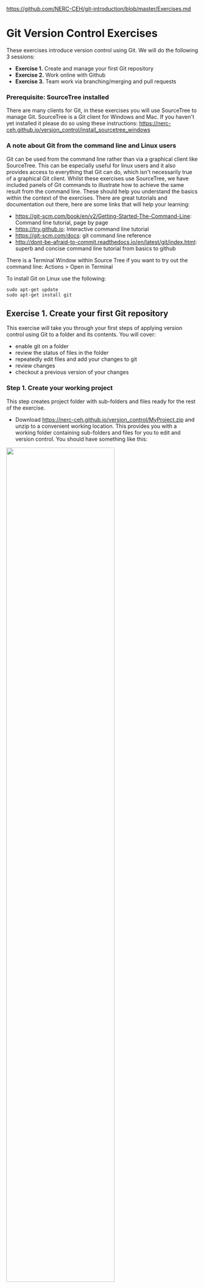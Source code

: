 https://github.com/NERC-CEH/git-introduction/blob/master/Exercises.md

# Git Version Control Exercises

These exercises introduce version control using Git.  We will do the following 3 sessions:

- **Exercise 1.** Create and manage your first Git repository
- **Exercise 2.** Work online with Github
- **Exercise 3.** Team work via branching/merging and pull requests

### Prerequisite: SourceTree installed
There are many clients for Git, in these exercises you will use SourceTree to manage Git.  SourceTree is a Git client for Windows and Mac.  If you haven't yet installed it please do so using these instructions: https://nerc-ceh.github.io/version_control/install_sourcetree_windows

### A note about Git from the command line and Linux users
Git can be used from the command line rather than via a graphical client like SourceTree.  This can be especially useful for linux users and it also provides access to everything that Git can do, which isn't necessarily true of a graphical Git client.  Whilst these exercises use SourceTree, we have included panels of Git commands to illustrate how to achieve the same result from the command line.  These should help you understand the basics within the context of the exercises.  There are great tutorials and documentation out there, here are some links that will help your learning:
- https://git-scm.com/book/en/v2/Getting-Started-The-Command-Line: Command line tutorial, page by page
- https://try.github.io: Interactive command line tutorial
- https://git-scm.com/docs: git command line reference
- http://dont-be-afraid-to-commit.readthedocs.io/en/latest/git/index.html: superb and concise command line tutorial from basics to github

There is a Terminal Window within Source Tree if you want to try out the command line:  Actions > Open in Terminal

To install Git on Linux use the following:

```
sudo apt-get update
sudo apt-get install git
```

## Exercise 1. Create your first Git repository

This exercise will take you through your first steps of applying version control using Git to a folder and its contents.  You will cover:

- enable git on a folder
- review the status of files in the folder
- repeatedly edit files and add your changes to git
- review changes
- checkout a previous version of your changes

### Step 1.  Create your working project
This step creates project folder with sub-folders and files ready for the rest of the exercise.

- Download <https://nerc-ceh.github.io/version_control/MyProject.zip> and unzip to a convenient working location.  This provides you with a working folder containing sub-folders and files for you to edit and version control.  You should have something like this:

<img src="images/ex1_0.png"  width="75%">

- The location of the root folder (eg C:\Users\jon\Documents\MyProject) will be needed in Step 2.  

### Step 2.  Enable Git on your new project
This step adds the Git repository to the root of your project folder.

- Open SourceTree
- Press the **Create** button, to show the **Create a repository** form.
- Fill in the fields as follows:
  - **Destination path**: the location of the root folder from step 1 - in otherwords, the folder you want to version control (eg C:\Users\jon\Documents\MyProject)
  - **Name**: a simple name to identify your repository in SourceTree 
  - **Git or Mercurial** drop down: select Git
  - **Create repository on account** drop down: make sure it is **not** selected

<img src="images/ex1_1.png" width="75%">

- Press the **Create** button, to create a Git repository in the root folder of your project
- You should see the following warning, which simply alerts you to the fact that it will add a Git repository to an existing folder, rather than create the folder for you (which is another way of starting your version controlled project) - press **yes** to accept:

<img src="images/ex1_1a.png" width="75%">

- SourceTree will now display the state of your version controlled project, with all files in the **Unstaged files** area:

<img src="images/ex1_unstaged.png" width="75%">

- Also, if you look in the root of your project in Windows Explorer you will now see a new folder called '.git', this is the Git repository (you may need to enable 'Show hidden folders' to see it)

<img src="images/ex1_git_hidden.png" width="75%">

### Step 3. Populate your new repository
Your new Git repository does not yet contain any files to version control, that is all files are currently Untracked.  This is why they have a question mark next to them in the previous image.  This step adds all files of the project into Git.

- Add all these files to the **Staged files** area by pressing the **Stage All** button.  

<img src="images/ex1_stage.PNG" width="75%">

- Note that they are now displayed in the **Staged files** area with green plus icon, indicating they are brand new files ready to be committed to the Git repository

<img src="images/ex1_staged.PNG" width="75%">

- Type in a commit message, eg 'Initial commit to add all project files' and press **Commit**

<img src="images/ex1_commit.png" width="75%">

- All files are committed to the Git repository and both the 'Unstaged files' and 'Staged files' areas are empty

<img src="images/ex1_committed.png" width="75%">

### Step 4.  Edit files and commit changes to Git 
In this step you will edit some files and commit your changes to Git.

- In your favourite text editor, open a couple of the downloaded files (eg elephants/Asian.txt and elephants/African.txt) and make some edits to them.
- In SourceTree, the files you edited are shown in the **Unstaged** area with a yellow '...' icon next to them.  If you highlight one, then your changes are shown:

<img src="images/ex1_unstaged_edits.PNG" width="75%">

- Add to the staging area and commit with a suitable message as you did before.

<img src="images/ex1_staged_edits.png" width="75%">

### Step 5. Review the Git log and checkout a version
In this step you will look at the log of your edits and checkout one of those revisions.

- Repeat Step 4. at least twice to build up a log of changes
- Now take a look at the log in Git by pressing the **Log/History** tab at the bottom

<img src="images/ex1_logs.PNG" width="75%">

- There are 3 panels showing different aspects of the log:
  1. firstly each commit together with its commit message is shown in the top panel
  2. select a commit in the top panel to display which files were edited (bottom left panel)
  3. select a file in the bottom left panel to display its edits (bottom right panel)

<img src="images/ex1_log_panels.png" width="75%">

- you will now checkout one of your versions shown in the log.  When you checkout a specific commit all files in your working copy will be exactly as they were when you comitted those changes.
- on your log, right click an earlier commit (eg in my example 'Added info about elephant trunks') and select **Checkout...** from the context menu:

<img src="images/ex1_checkout.png" width="75%">

- you will see the following warning, for this exercise it is safe to ignore it:

<img src="images/ex1_checkout_warning.png" width="75%">

- the log shows the **HEAD** tag on the commit you just checked out - this indicates all files in your working copy are now as they were when you make that commit.  If you look at the files in that folder you will see all work done after that commit is missing.  This is one way you can return to previous versions of files.

<img src="images/ex1_checkedout.png" width="75%">

- Return to the latest version of your work again by checking out the latest commit of the **master** branch - this is done by right clicking on the **master** and selecting **Checkout...** from the context menu

<img src="images/ex1_checkout_master.png" width="75%">

- You should now be back at your latest edit, with the files in your working folder containing all edits

<img src="images/ex1_checkedout_master.png" width="75%">

### Step 6.  Ignoring files
It is very useful to be able to **not** version control some files in your project.  This is done by adding a file named **.gitignore** to the root folder of your project.  File names and file patterns added to it are ignored by Git.
- create two files in the root your project called **.ignore** and **temporary_file.txt** respectively.  Look at your **Unstaged files** panel in SourceTree.  As expected you see both files ready to be staged and committed:

<img src="images/ex1_gitignore_unstaged.png" width="75%">

- in your favourite text editor open **.gitignore**, add the single line **temporary_file.txt**, save and close.  Return to SourceTree's **Unstaged files** panel (refresh if necessary - f5) and this time only the **.gitignore** file is visible.  This shows that Git is now ignoring the temporary file and it can't be staged or committed to Git.  You can use a file pattern like temp*.* instead to widen the scope of what is ignored:

<img src="images/ex1_gitignore_ignored.png" width="75%">

- stage and commit the .gitignore file

## Exercise 2.  Work on-line with Github
Until now your Git repository has only existed locally inside your project folder.  **Github** is a service that allows you to host your Git repository on-line so you can access it from anywhere, share it, collaborate and more.  We have a NERC-CEH organisation in Github, which you can join and it will provide a private place for you to host your repositories.  In this exercise you will:
  - register with Github
  - join the NERC-CEH organisation
  - create a repository in the NERC-CEH organisation
  - work with the repository locally and synchronise with Github
  
### Step 1.  Create a Github account and join the NERC-CEH organisation
- If you do not yet have an account with Github, open a browser, go to https://github.com and sign up using your CEH e-mail address.  

<img src="images/ex2_signup.png" width="75%">

- You need to join the NERC-CEH organisation, but this is by invitation only.  So, once you have signed-up let us know in the classroom so we can invite you.  If doing this outside the lesson, please e-mail foo@ceh.ac.uk and you will be invited.  Accept the invitation by...???...under profile perhaps...needs checking.

### Step 2.  Create a private repository
- In a browser, go to https://github.com, make sure you are logged in and select the the **New repository ** button to begin creating a new repository

<img src="images/ex2_new.png" width="75%">

- Fill in the form as below and press **Create repository**
  - **Owner**: NERC-CEH
  - **Repository Name**: something brief that describes it
  - **Description**: add a note to say it was created as a tutorial exercise
  - **Public/Private**: select Private, which means you manage who can see it
  - **Initialize repository with README**: tick this box, it is good to have a README at the root of your project
  - **Add .gitignore**: leave this as None, you will add your own from exercise 1
  - **Add a license**: not really applicable in a private repository, but you may want to see what they provide

<img src="images/ex2_new_form.png" width="75%">

- You now have an almost empty repository on Github that should look something like this:

<img src="images/ex2_empty_repo.png" width="75%">

### Step 3.  Download (clone) the Github repository
To start adding and managing files you need to download your Github repository.  This is called **cloning** your repository.

- Go to your repository on Github (eg https://github.com/NERC-CEH/jons_exercise_repo)
  - press the **Clone or download** button
  -  press the **copy to clipboard** button, as shown highlighted below (make sure the URL shown starts with **https** and not **git** - otherwise select **Use HTTPS** nearby):

<img src="images/ex2_clone_copy_url.png" width="75%">

- Open SourceTree and go to **File** > **Clone / New...** > **Clone tab**, and fill in the form like this:
  - **Source Path / URL**: paste the url you just copied from Github (eg https://github.com/NERC-CEH/jons_exercise_repo.git)
  - **Destination Path**: this is the folder where you want to save the repository locally.  For example: C:\Users\jcoop\Documents\repos\jons_exercise_repo - **NOTE**: the final folder named in that path must not yet exist as it will be created by SourceTree (eg jons_exercise_repo), however the rest of the folder structure must already exist (eg C:\Users\jcoop\Documents\repos)
  - **Name**: this is the name that SourceTree will display, keep it the same as the repository name (eg jons_exercise_repo)
  - Press **Clone**

<img src="images/ex2_clone_sourcetree.png" width="75%">

### Step 4.  Add files to your local copy
 - You will now have an empty local copy ready to use - in Sourcetree it looks like this, the same as in Exercise 1:

 <img src="images/ex2_cloned_sourcetree.png" width="75%">
 
 - You will now add some files to this repository.  
   - Open Windows Explorer go to the project you created in Exercise 1
   - Copy everything from your Exercise 1 project **EXCEPT the .git folder** into the repository you just created, for example from D:\repos\MyProject\ to D:\repos\jons_exercise_repo\ (alternatively you could start afresh with the contents of the zip from Exercise 1 - https://github.com/NERC-CEH/git-introduction/raw/master/MyProject.zip):

<img src="images/ex2_copy_files.png" width="75%">

<img src="images/ex2_copied_files.png" width="75%">

- Review your repository in source tree, you will see the new files in the Unstaged area - press **Stage all** to stage them:

<img src="images/ex2_edits_unstaged.png" width="75%">

- Commit the staged files with a brief message:

<img src="images/ex2_edits_staged.png" width="75%">

- Now you should see a small **number 1** next to the button called **Push**, near the top.  This indicates you have 1 commit in your local repository that is not **pushed** up to Github.  Each time you commit changes this number will increase:
<img src="images/ex2_push_the_button.png" width="75%">

### Step 5.  Push to Github
- You will now Push your changes to Github.  You don't have to do this with every commit you make.  To Push your changes, click the **Push** button shown above.  You will get the following dialogue.  Just keep just the first row ticked **'Push local master to remote master'** - now finally push it all up to Github by pressing the **Push** button at the bottom of the dialogue:

<img src="images/ex2_push_dialogue.png" width="75%">

- After a short delay, your changes will be pushed to Github and SourceTree will indicate that no Pushes are pending.

- Review your repo on Github (eg https://github.com/NERC-CEH/jons_exercise_repo).  You will see your new files and plenty of ways to explore them and their changes.  But most of all, your project is now safely up on Github and you have a local clone of the repository where you can manage your edits:

<img src="images/ex2_github_pushed.png" width="75%">

## Exercise 3.  Team working
Until now, you have been the only person working on your Github hosted repository.  This may be sufficient for your needs.  However, you may be part of a team where you all need to edit the same code base in a managed way.  In this exercise you will cover:
- branch, merge and checkout - this will allow you to work on a **branch** of your repository (a bit like a copy), merge those branches back into the **master** branch and move between branches
- pulling down changes from your team and resolving conflicts
- creating and accepting pull requests, which is a nice controlled way to merge branches back into the **master** branch

### Step 1.  Form a team
- Team up with at least one other person.  You will work together to see how your changes affect each other.

###  Step 2.  Clone just one team member's repository
- Choose whose repository from Exercise 2 you are all going to work with.
- Those of you who don't yet have that repository locally must clone it.  Follow the instructions from Exercise 2 Step 3 and use the URL of the repository you have chosen to work with.
- Everyone in your team should now have a clone of the same repository.

###  Step 3.  One team member creates a branch, commits some edits and pushes to Github
-  Choose **just one** team member to do this step, but everyone should follow along...

- So far, all your commits have been to the default branch in your Git repository - this branch is called **master**.  You may have already noticed **master** in SourceTree as highlighted here (under the **Log / History** tab):

<img src="images/ex3_branch_master.png" width="75%">

- Create a new branch by pressing the **Branch** button and fill out the dialogue:
  - **New Branch**: the name of the new branch, call it **giraffe**
  - **Commit**: select **Working copy parent**, which means the branch will be created from your current working copy
  - **Checkout New branch**: tick this, it means that your working copy will now refer to the new branch and all your changes and commits go to this new branch
  - Press **Create Branch** to create it

<img src="images/ex3_branch_create.png" width="75%">

- The new branch is shown in SourceTree.  Note that where it is shown on the left under BRANCHES, it is in **bold** with a small circle next to it - this indicates that it (and not **master**) is checked out, so all changes you commit to Git will be on this new branch:

<img src="images/ex3_branch_created.png" width="75%">

- With your new branch **checked out** make some changes - in Windows Explorer create a folder at the root of your project called **giraffes**, within that folder create a new text file called Northern.txt that contains some text about the Northern Giraffe.

<img src="images/ex3_add_giraffe.png" width="75%">

- In SourceTree, stage and commit your edits with a brief message:

<img src="images/ex3_branch_commit.png" width="75%">

- Now **Push** all your changes to Github (as in Exercise 2 Step 5)

###  Step 4.  Team members Pull down new changes
- Now it is the turn of the team members who do not yet have the changes.  
